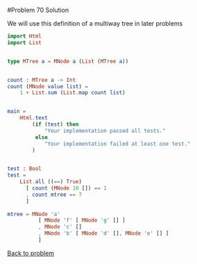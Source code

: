 #Problem 70 Solution

We will use this definition of a multiway tree in later problems

```elm
import Html
import List


type MTree a = MNode a (List (MTree a))


count : MTree a -> Int
count (MNode value list) =
    1 + List.sum (List.map count list)  


main =
    Html.text
        (if (test) then
            "Your implementation passed all tests."
         else
            "Your implementation failed at least one test."
        )


test : Bool
test =
    List.all ((==) True)
      [ count (MNode 10 []) == 1
      , count mtree == 7
      ]      
      
mtree = MNode 'a' 
          [ MNode 'f' [ MNode 'g' [] ]
          , MNode 'c' []
          , MNode 'b' [ MNode 'd' [], MNode 'e' [] ]
          ]
```

[Back to problem](../p/p70.md) 